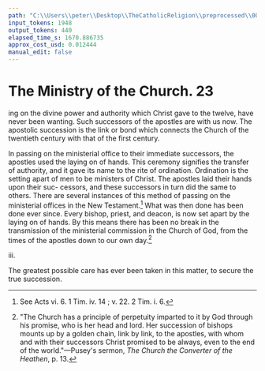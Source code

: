 ```yaml
---
path: "C:\\Users\\peter\\Desktop\\TheCatholicReligion\\preprocessed\\00043.jpg"
input_tokens: 1948
output_tokens: 440
elapsed_time_s: 1670.886735
approx_cost_usd: 0.012444
manual_edit: false
---
```

# The Ministry of the Church. 23

ing on the divine power and authority which
Christ gave to the twelve, have never been
wanting. Such successors of the apostles are
with us now. The apostolic succession is the
link or bond which connects the Church of the
twentieth century with that of the first century.

In passing on the ministerial office to their
immediate successors, the apostles used the
laying on of hands. This ceremony signifies
the transfer of authority, and it gave its name
to the rite of ordination. Ordination is the
setting apart of men to be ministers of Christ.
The apostles laid their hands upon their suc-
cessors, and these successors in turn did the
same to others. There are several instances
of this method of passing on the ministerial
offices in the New Testament.[^1] What was
then done has been done ever since. Every
bishop, priest, and deacon, is now set apart
by the laying on of hands. By this means
there has been no break in the transmission
of the ministerial commission in the Church
of God, from the times of the apostles down
to our own day.[^2]

iii.

The greatest possible care has ever been taken
in this matter, to secure the true succession.

[^1]: See Acts vi. 6. 1 Tim. iv. 14 ; v. 22. 2 Tim. i. 6.
[^2]: "The Church has a principle of perpetuity imparted
to it by God through his promise, who is her head and lord.
Her succession of bishops mounts up by a golden chain,
link by link, to the apostles, with whom and with their
successors Christ promised to be always, even to the end
of the world."—Pusey's sermon, *The Church the Converter
of the Heathen*, p. 13.